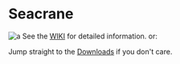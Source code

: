# Seacrane
![a](./wiki/images/seacrane_splash.png)
See the [WIKI](https://github.com/s7ephen/seacrane/wiki) for detailed information.
or:
 
Jump straight to the [Downloads](https://github.com/s7ephen/seacrane/wiki#what-does-it-run-on-download) if you don't care.
